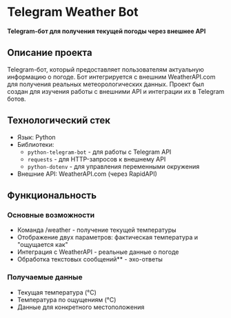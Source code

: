 # Telegram Weather Bot

**Telegram-бот для получения текущей погоды через внешнее API**

## Описание проекта
Telegram-бот, который предоставляет пользователям актуальную информацию о погоде. Бот интегрируется с внешним WeatherAPI.com для получения реальных метеорологических данных. Проект был создан для изучения работы с внешними API и интеграции их в Telegram ботов.

## Технологический стек
- Язык: Python 
- Библиотеки: 
  - `python-telegram-bot` - для работы с Telegram API
  - `requests` - для HTTP-запросов к внешнему API
  - `python-dotenv` - для управления переменными окружения
- Внешние API: WeatherAPI.com (через RapidAPI)

## Функциональность

### Основные возможности
- Команда /weather - получение текущей температуры
- Отображение двух параметров: фактическая температура и "ощущается как"
- Интеграция с WeatherAPI - реальные данные о погоде
- Обработка текстовых сообщений** - эхо-ответы

### Получаемые данные
- Текущая температура (°C)
- Температура по ощущениям (°C)
- Данные для конкретного местоположения
